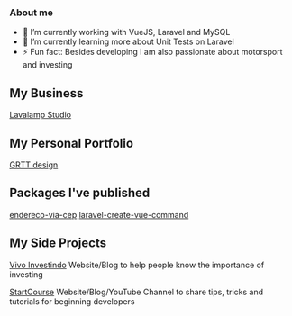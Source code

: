 ### About me

- 🔭 I’m currently working with VueJS, Laravel and MySQL 
- 🌱 I’m currently learning more about Unit Tests on Laravel
- ⚡ Fun fact: Besides developing I am also passionate about motorsport and investing

## My Business
[Lavalamp Studio](https://lavalampstudio.com/)

## My Personal Portfolio
[GRTT design](https://grtt.com.br/)

## Packages I've published
[endereco-via-cep](https://www.npmjs.com/package/endereco-via-cep)
[laravel-create-vue-command](https://packagist.org/packages/brunogritti/laravel-create-vue-command)

## My Side Projects
[Vivo Investindo](https://vivoinvestindo.com.br/) Website/Blog to help people know the importance of investing 

[StartCourse](https://startcourse.com.br/) Website/Blog/YouTube Channel to share tips, tricks and tutorials for beginning developers
